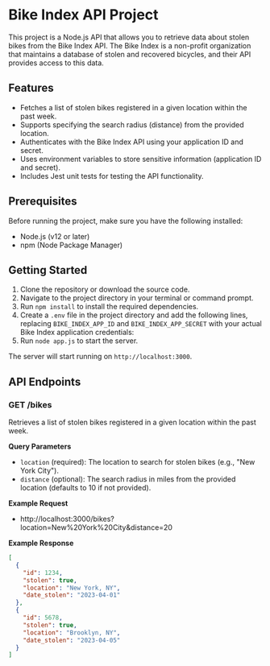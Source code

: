 # Bike Index API Project

This project is a Node.js API that allows you to retrieve data about stolen bikes from the Bike Index API. The Bike Index is a non-profit organization that maintains a database of stolen and recovered bicycles, and their API provides access to this data.

## Features

- Fetches a list of stolen bikes registered in a given location within the past week.
- Supports specifying the search radius (distance) from the provided location.
- Authenticates with the Bike Index API using your application ID and secret.
- Uses environment variables to store sensitive information (application ID and secret).
- Includes Jest unit tests for testing the API functionality.

## Prerequisites

Before running the project, make sure you have the following installed:

- Node.js (v12 or later)
- npm (Node Package Manager)

## Getting Started

1. Clone the repository or download the source code.
2. Navigate to the project directory in your terminal or command prompt.
3. Run `npm install` to install the required dependencies.
4. Create a `.env` file in the project directory and add the following lines, replacing `BIKE_INDEX_APP_ID` and `BIKE_INDEX_APP_SECRET` with your actual Bike Index application credentials:
5. Run `node app.js` to start the server.

The server will start running on `http://localhost:3000`.

## API Endpoints

### GET /bikes

Retrieves a list of stolen bikes registered in a given location within the past week.

**Query Parameters**

- `location` (required): The location to search for stolen bikes (e.g., "New York City").
- `distance` (optional): The search radius in miles from the provided location (defaults to 10 if not provided).

**Example Request**
- http://localhost:3000/bikes?location=New%20York%20City&distance=20

**Example Response**

```json
[
  {
    "id": 1234,
    "stolen": true,
    "location": "New York, NY",
    "date_stolen": "2023-04-01"
  },
  {
    "id": 5678,
    "stolen": true,
    "location": "Brooklyn, NY",
    "date_stolen": "2023-04-05"
  }
]